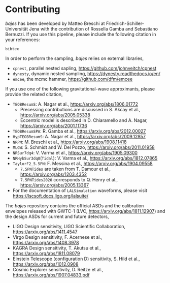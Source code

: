 # Contributing

*bajes* has been developed by Matteo Breschi 
at Friedrich-Schiller-Universität Jena with the contribution of 
Rossella Gamba and Sebastiano Bernuzzi. 
If you use this pipeline, please include the following citation in your references:

    bibtex

In order to perform the sampling, *bajes* relies on external libraries,
* `cpnest`, parallel nested sapling, https://github.com/johnveitch/cpnest
* `dynesty`, dynamic nested sampling, https://dynesty.readthedocs.io/en/
* `emcee`, the mcmc hammer, https://github.com/dfm/emcee

If you use one of the following gravitational-wave approximants, please provide the related citation,
* `TEOBResumS`: A. Nagar et al., https://arxiv.org/abs/1806.01772
    * Precessing contributions are discussed in S. Akcay et al., https://arxiv.org/abs/2005.05338
    * Eccentric model is described in D. Chiaramello and A. Nagar, https://arxiv.org/abs/2001.11736
* `TEOBResumSPA`: R. Gamba et al., https://arxiv.org/abs/2012.00027
* `HypTEOBResumS`: A. Nagar et al., https://arxiv.org/abs/2009.12857
* `NRPM`: M. Breschi et al., https://arxiv.org/abs/1908.11418
* `MLGW`: S. Schmidt and W. Del Pozzo, https://arxiv.org/abs/2011.01958
* `NRSur7dq4`: V. Varma et al., https://arxiv.org/abs/1905.09300
* `NRHybSur3dq8`(`Tidal`): V. Varma et al., https://arxiv.org/abs/1812.07865
* `TaylorF2_5.5PN`: F. Messina et al., https://arxiv.org/abs/1904.09558 
    * `7.5PNTides` are taken from T. Damour et al., https://arxiv.org/abs/1203.4352
    * `7.5PNTides2020` corresponds to Q. Henry et al., https://arxiv.org/abs/2005.13367 
* For the documentation of `LALSimulation` waveforms, please visit https://lscsoft.docs.ligo.org/lalsuite/

The *bajes* repository contains the official ASDs and the calibration envelopes 
released with GWTC-1 (LVC, https://arxiv.org/abs/1811.12907)  and the design
ASDs for current and future detectors,
* LIGO Design sensitivity, LIGO Scientific Collaboration, https://arxiv.org/abs/1411.4547
* Virgo Design sensitivity, F. Acernese et al., https://arxiv.org/abs/1408.3978
* KAGRA Design sensitivity, T. Akutsu et al., https://arxiv.org/abs/1811.08079
* Einstein Telescope (configuration D) sensitivity, S. Hild et al., https://arxiv.org/abs/1012.0908
* Cosmic Explorer sensitivity, D. Reitze et al., https://arxiv.org/abs/1907.04833.pdf

